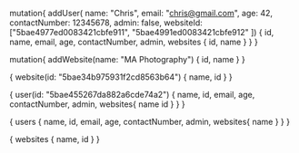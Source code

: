 mutation{
  addUser(
    name: "Chris",
  email: "chris@gmail.com",
  age: 42,
  contactNumber: 12345678,
  admin: false,
  websiteId: ["5bae4977ed0083421cbfe911", "5bae4991ed0083421cbfe912" ]) {
    id,
    name,
    email,
    age,
    contactNumber,
    admin,
    websites {
      id,
      name
    }
  }
}



mutation{
  addWebsite(name: "MA Photography") {
    id,
    name
  }
}



{
  website(id: "5bae34b975931f2cd8563b64") {
    name,
    id
  }
}



{
  user(id: "5bae455267da882a6cde74a2") {
    name,
    id,
    email,
    age,
    contactNumber,
    admin,
    websites{
      name
      id
    }
  }
}



{
  users {
    name,
    id,
    email,
    age,
    contactNumber,
    admin,
    websites{
    name
  }
  }
}



{
  websites {
    name,
    id
  }
}